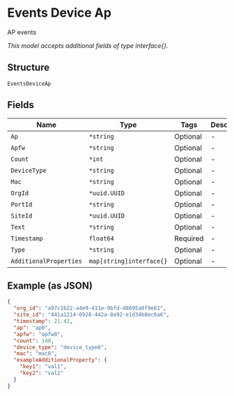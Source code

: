 
# Events Device Ap

AP events

*This model accepts additional fields of type interface{}.*

## Structure

`EventsDeviceAp`

## Fields

| Name | Type | Tags | Description |
|  --- | --- | --- | --- |
| `Ap` | `*string` | Optional | - |
| `Apfw` | `*string` | Optional | - |
| `Count` | `*int` | Optional | - |
| `DeviceType` | `*string` | Optional | - |
| `Mac` | `*string` | Optional | - |
| `OrgId` | `*uuid.UUID` | Optional | - |
| `PortId` | `*string` | Optional | - |
| `SiteId` | `*uuid.UUID` | Optional | - |
| `Text` | `*string` | Optional | - |
| `Timestamp` | `float64` | Required | - |
| `Type` | `*string` | Optional | - |
| `AdditionalProperties` | `map[string]interface{}` | Optional | - |

## Example (as JSON)

```json
{
  "org_id": "a97c1b22-a4e9-411e-9bfd-d8695a0f9e61",
  "site_id": "441a1214-6928-442a-8e92-e1d34b8ec6a6",
  "timestamp": 21.42,
  "ap": "ap0",
  "apfw": "apfw0",
  "count": 140,
  "device_type": "device_type6",
  "mac": "mac8",
  "exampleAdditionalProperty": {
    "key1": "val1",
    "key2": "val2"
  }
}
```

